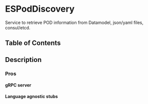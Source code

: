 # ESPodDiscovery
Service to retrieve POD information from Datamodel, json/yaml files, consul/etcd.

## Table of Contents


## Description

### Pros

#### gRPC server

#### Language agnostic stubs
